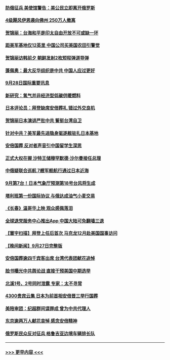 #### [防俄征兵 美使馆警告：美公民立即离开俄罗斯](../pages/prog202/a103538973.md?t=09290001) 
#### [4级飓风伊恩袭向佛州 250万人撤离](../pages/prog202/a103538944.md?t=09290001) 
#### [贺锦丽：台海和平是印太自由开放不可或缺一环](../pages/prog202/a103538937.md?t=09290001) 
#### [距美军基地仅12英里 中国公司买美国农田引警觉](../pages/prog202/a103538904.md?t=09290001) 
#### [贺锦丽访韩前夕 朝鲜发射2枚短程弹道导弹](../pages/prog202/a103538894.md?t=09290001) 
#### [蓬佩奥：最大反华组织是中共 中国人应过更好](../pages/prog202/a103538883.md?t=09290001) 
#### [9月28日国际重要讯息](../pages/prog202/a103538881.md?t=09290001) 
#### [新研究：氢气并非经济型低碳供暖燃料](../pages/prog202/a103538804.md?t=09290001) 
#### [日本评论员：拜登缺席安倍葬礼 错过外交良机](../pages/prog202/a103538798.md?t=09290001) 
#### [贺锦丽日本演讲严批中共 誓挺台湾自卫](../pages/prog202/a103538794.md?t=09290001) 
#### [针对中共？美军最先进隐身驱逐舰驻扎日本基地](../pages/prog202/a103538704.md?t=09290001) 
#### [安倍国葬 反对者声音引中国留学生深思](../pages/prog202/a103538711.md?t=09290001) 
#### [正式大权在握 沙特王储穆罕默德·沙尔曼接任总理](../pages/prog202/a103538701.md?t=09290001) 
#### [中俄疑联合巡航 7艘军舰航行通过日本近海](../pages/prog202/a103538697.md?t=09290001) 
#### [9月第7台！日本气象厅预测第18号台风将生成](../pages/prog202/a103538690.md?t=09290001) 
#### [塔利班第一份国际协议 与俄达成油气小麦交易](../pages/prog202/a103538675.md?t=09290001) 
#### [《长春》温哥华上映 观众感佩落泪](../pages/prog202/a103538635.md?t=09290001) 
#### [全球退党服务中心推出App 中国大陆可免翻墙三退](../pages/prog202/a103538520.md?t=09290001) 
#### [【寰宇扫描】拜登上任后首次 马克龙12月赴美国国事访问](../pages/prog202/a103538539.md?t=09290001) 
#### [【晚间新闻】9月27日完整版](../pages/prog202/a103538503.md?t=09290001) 
#### [安倍国葬逾四千宾客出席 台湾代表团献花追悼](../pages/prog202/a103538534.md?t=09290001) 
#### [脸书曝光中共舆论战 直接干预美国中期选举](../pages/prog202/a103538412.md?t=09290001) 
#### [北溪1号、2号同时泄露 专家：太不寻常](../pages/prog202/a103538408.md?t=09290001) 
#### [4300贵宾云集 日本为前首相安倍晋三举行国葬](../pages/prog202/a103538414.md?t=09290001) 
#### [美陪审团：纪超群间谍罪成 曾为中共代理人](../pages/prog202/a103538223.md?t=09290001) 
#### [东京逾两万人献花哀悼 感念安倍精神](../pages/prog202/a103538228.md?t=09290001) 
#### [俄罗斯民众反对征兵 格鲁吉亚边境车辆排长队](../pages/prog202/a103538230.md?t=09290001) 

----
#### [ >>> 更早内容 <<< ](../indexes/prog202-earlier.md)
